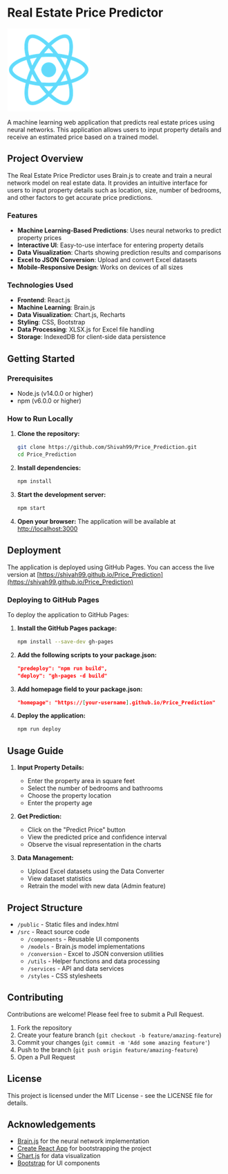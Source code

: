 # Real Estate Price Predictor

![Real Estate Price Predictor](https://raw.githubusercontent.com/Shivah99/Price_Prediction/main/public/logo192.png)

A machine learning web application that predicts real estate prices using neural networks. This application allows users to input property details and receive an estimated price based on a trained model.

## Project Overview

The Real Estate Price Predictor uses Brain.js to create and train a neural network model on real estate data. It provides an intuitive interface for users to input property details such as location, size, number of bedrooms, and other factors to get accurate price predictions.

### Features

- **Machine Learning-Based Predictions**: Uses neural networks to predict property prices
- **Interactive UI**: Easy-to-use interface for entering property details
- **Data Visualization**: Charts showing prediction results and comparisons
- **Excel to JSON Conversion**: Upload and convert Excel datasets
- **Mobile-Responsive Design**: Works on devices of all sizes

### Technologies Used

- **Frontend**: React.js
- **Machine Learning**: Brain.js
- **Data Visualization**: Chart.js, Recharts
- **Styling**: CSS, Bootstrap
- **Data Processing**: XLSX.js for Excel file handling
- **Storage**: IndexedDB for client-side data persistence

## Getting Started

### Prerequisites

- Node.js (v14.0.0 or higher)
- npm (v6.0.0 or higher)

### How to Run Locally

1. **Clone the repository:**
   ```bash
   git clone https://github.com/Shivah99/Price_Prediction.git
   cd Price_Prediction
   ```

2. **Install dependencies:**
   ```bash
   npm install
   ```

3. **Start the development server:**
   ```bash
   npm start
   ```

4. **Open your browser:**
   The application will be available at [http://localhost:3000](http://localhost:3000)

## Deployment

The application is deployed using GitHub Pages. You can access the live version at [https://shivah99.github.io/Price_Prediction](https://shivah99.github.io/Price_Prediction)

### Deploying to GitHub Pages

To deploy the application to GitHub Pages:

1. **Install the GitHub Pages package:**
   ```bash
   npm install --save-dev gh-pages
   ```

2. **Add the following scripts to your package.json:**
   ```json
   "predeploy": "npm run build",
   "deploy": "gh-pages -d build"
   ```

3. **Add homepage field to your package.json:**
   ```json
   "homepage": "https://[your-username].github.io/Price_Prediction"
   ```

4. **Deploy the application:**
   ```bash
   npm run deploy
   ```

## Usage Guide

1. **Input Property Details:**
   - Enter the property area in square feet
   - Select the number of bedrooms and bathrooms
   - Choose the property location
   - Enter the property age

2. **Get Prediction:**
   - Click on the "Predict Price" button
   - View the predicted price and confidence interval
   - Observe the visual representation in the charts

3. **Data Management:**
   - Upload Excel datasets using the Data Converter
   - View dataset statistics
   - Retrain the model with new data (Admin feature)

## Project Structure

- `/public` - Static files and index.html
- `/src` - React source code
  - `/components` - Reusable UI components
  - `/models` - Brain.js model implementations
  - `/conversion` - Excel to JSON conversion utilities
  - `/utils` - Helper functions and data processing
  - `/services` - API and data services
  - `/styles` - CSS stylesheets

## Contributing

Contributions are welcome! Please feel free to submit a Pull Request.

1. Fork the repository
2. Create your feature branch (`git checkout -b feature/amazing-feature`)
3. Commit your changes (`git commit -m 'Add some amazing feature'`)
4. Push to the branch (`git push origin feature/amazing-feature`)
5. Open a Pull Request

## License

This project is licensed under the MIT License - see the LICENSE file for details.

## Acknowledgements

- [Brain.js](https://brain.js.org/) for the neural network implementation
- [Create React App](https://create-react-app.dev/) for bootstrapping the project
- [Chart.js](https://www.chartjs.org/) for data visualization
- [Bootstrap](https://getbootstrap.com/) for UI components
